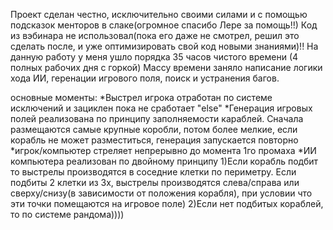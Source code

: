 Проект сделан честно, исключительно своими силами и с помощью подсказок менторов в слаке(огромное спасибо  Лере за помощь!!)
Код из вэбинара не использовал(пока его даже не смотрел, решил это сделать после, и уже оптимизировать свой код новыми знаниями)!!
На данную работу у меня ушло порядка 35 часов чистого времени (4 полных рабочих дня с горкой)
Массу времени заняло написание логики хода ИИ, геренации игрового поля, поиск и устранения багов.


основные моменты:
*Выстрел игрока отработан по системе исключений и зациклен пока не сработает "else"
*Генерация игровых полей реализована по принципу заполняемости караблей. Сначала размещаются самые крупные коробли, потом более мелкие, если корабль не может разместиться, генерация запускается повторно
*игрок/компьютер стреляет непрерывно до момента 1го промаха
*ИИ компьютера реализован по двойному принципу
1)Если корабль подбит то выстрелы производятся в соседние клетки по периметру. Если подбиты 2 клетки из 3х, выстрелы производятся слева/справа или сверху/снизу(в зависимости от положения корабля), при условии что эти точки помещаются на игровое поле)
2)Если нет подбитых кораблей, то по системе рандома))))


